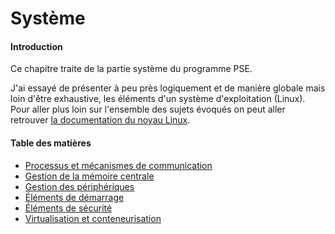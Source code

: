 # Système

#### Introduction

Ce chapitre traite de la partie système du programme PSE.

J'ai essayé de présenter à peu près logiquement et de manière globale mais loin d'être exhaustive,
les éléments d'un système d'exploitation (Linux). Pour aller plus loin sur l'ensemble des sujets
évoqués on peut aller retrouver [la documentation du noyau
Linux](https://www.kernel.org/doc/html/latest/).

#### Table des matières

* [Processus et mécanismes de communication](processus_et_mecanismes_de_communication/index.md)
* [Gestion de la mémoire centrale](gestion_de_la_memoire_centrale/index.md)
* [Gestion des périphériques](gestion_des_peripheriques/index.md)
* [Éléments de démarrage](elements_de_demarrage/index.md)
* [Éléments de sécurité](elements_de_securite/index.md)
* [Virtualisation et conteneurisation](virtualisation_et_conteneurisation/index.md)
